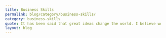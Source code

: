 ```yaml
---
title: Business Skills
permalink: blog/category/business-skills/
category: business-skills
quote: It has been said that great ideas change the world. I believe workplace chaplaincy is truly a great idea that is changing the world one person at a time.
layout: blog
---
```

